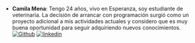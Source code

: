 
- **Camila Mena**: Tengo 24 años, vivo en Esperanza, soy estudiante de veterinaria. La decisión de arrancar con programación surgió como un proyecto adicional a mis actividades actuales y considero que es muy buena oportunidad para seguir adquiriendo nuevos conocimientos.[![Github](https://img.shields.io/badge/Git_Hub-000?style=for-the-badge&logo=github&logoColor=white)](https://github.com/camimena)
[![linkedin](https://img.shields.io/badge/linkedin-0A66C2?style=for-the-badge&logo=linkedin&logoColor=white)](https://www.linkedin.com/in/camila-mena-085674250/)
